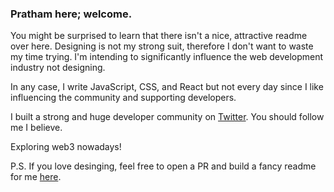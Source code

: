 ### Pratham here; welcome.

You might be surprised to learn that there isn't a nice, attractive readme over here. Designing is not my strong suit, therefore I don't want to waste my time trying. I'm intending to significantly influence the web development industry not designing.

In any case, I write JavaScript, CSS, and React but not every day since I like influencing the community and supporting developers.

I built a strong and huge developer community on [Twitter](https://twitter.com/prathkum). You should follow me I believe.

Exploring web3 nowadays!

P.S. If you love desinging, feel free to open a PR and build a fancy readme for me [here](https://github.com/PrathamKumar14/PrathamKumar14/).
